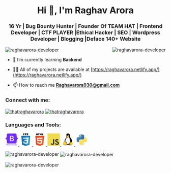 <h1 align="center">Hi 👋, I'm Raghav Arora</h1>
<h3 align="center">16 Yr | Bug Bounty Hunter | Founder Of TEAM HAT | Frontend Developer | CTF PLAYER |Ethical Hacker | SEO | Wordpress Developer | Blogging |Deface 140+ Website</h3>
<img align="right" src="https://i.redd.it/n8agw6z2smyb1.gif" alt="raghavarora-developer" /> </p>

<p align="left"> <a href="https://github.com/ryo-ma/github-profile-trophy"><img src="https://github-profile-trophy.vercel.app/?username=raghavarora-developer" alt="raghavarora-developer" /></a> </p>

- 🌱 I’m currently learning **Backend**

- 👨‍💻 All of my projects are available at [https://raghavarora.netlify.app/](https://raghavarora.netlify.app/)

- 📫 How to reach me **Raghavarora930@gmail.com**

<h3 align="left">Connect with me:</h3>
<p align="left">
<a href="https://linkedin.com/in/thatraghavarora" target="blank"><img align="center" src="https://raw.githubusercontent.com/rahuldkjain/github-profile-readme-generator/master/src/images/icons/Social/linked-in-alt.svg" alt="thatraghavarora" height="30" width="40" /></a>
<a href="https://instagram.com/thatraghavarora" target="blank"><img align="center" src="https://raw.githubusercontent.com/rahuldkjain/github-profile-readme-generator/master/src/images/icons/Social/instagram.svg" alt="thatraghavarora" height="30" width="40" /></a>
</p>

<h3 align="left">Languages and Tools:</h3>
<p align="left"> <a href="https://getbootstrap.com" target="_blank" rel="noreferrer"> <img src="https://raw.githubusercontent.com/devicons/devicon/master/icons/bootstrap/bootstrap-plain-wordmark.svg" alt="bootstrap" width="40" height="40"/> </a> <a href="https://www.w3schools.com/css/" target="_blank" rel="noreferrer"> <img src="https://raw.githubusercontent.com/devicons/devicon/master/icons/css3/css3-original-wordmark.svg" alt="css3" width="40" height="40"/> </a> <a href="https://www.w3.org/html/" target="_blank" rel="noreferrer"> <img src="https://raw.githubusercontent.com/devicons/devicon/master/icons/html5/html5-original-wordmark.svg" alt="html5" width="40" height="40"/> </a> <a href="https://developer.mozilla.org/en-US/docs/Web/JavaScript" target="_blank" rel="noreferrer"> <img src="https://raw.githubusercontent.com/devicons/devicon/master/icons/javascript/javascript-original.svg" alt="javascript" width="40" height="40"/> </a> <a href="https://www.linux.org/" target="_blank" rel="noreferrer"> <img src="https://raw.githubusercontent.com/devicons/devicon/master/icons/linux/linux-original.svg" alt="linux" width="40" height="40"/> </a> <a href="https://www.python.org" target="_blank" rel="noreferrer"> <img src="https://raw.githubusercontent.com/devicons/devicon/master/icons/python/python-original.svg" alt="python" width="40" height="40"/> </a> </p>

<p><img align="left" src="https://github-readme-stats.vercel.app/api/top-langs?username=raghavarora-developer&show_icons=true&locale=en&layout=compact" alt="raghavarora-developer" /></p>

<p>&nbsp;<img align="center" src="https://github-readme-stats.vercel.app/api?username=raghavarora-developer&show_icons=true&locale=en" alt="raghavarora-developer" /></p>

<p><img align="center" src="https://github-readme-streak-stats.herokuapp.com/?user=raghavarora-developer&" alt="raghavarora-developer" /></p>

